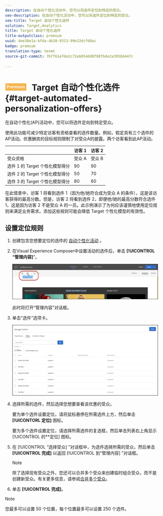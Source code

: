 ```yaml
---
description: 在自动个性化活动中，您可以将选件定位到特定的受众。
seo-description: 在自动个性化活动中，您可以将选件定位到特定的受众。
seo-title: Target 自动个性化选件
solution: Target,Analytics
title: Target 自动个性化选件
title-outputclass: premium
uuid: 4ee30e1a-bfda-4b20-9313-99e32dcf60ac
badge: premium
translation-type: tm+mt
source-git-commit: 7b7f61efde2c72e6054dd8f08fbde2a395b6447c

---
```



# ![PREMIUM](/help/assets/premium.png) Target 自动个性化选件{#target-automated-personalization-offers}

在自动个性化(AP)活动中，您可以将选件定向到特定受众。

使用此功能可减少特定访客有资格查看的选件数量。例如，假定具有三个选件的AP活动。优惠酬宾的目标规则限制了对受众A的披露。两个访客看到此AP活动。

|  | 访客 1 | 访客 2 |
|--- |--- |--- |
| 受众资格 | 受众 A | 受众 B |
| 选件 1 的 Target 个性化模型得分 | 90 | 90 |
| 选件 2 的 Target 个性化模型得分 | 50 | 70 |
| 选件 3 的 Target 个性化模型得分 | 80 | 60 |

在此情景中，访客 1 将看到选件 1（因为他/她符合成为受众 A 的条件），这是该访客获得的最高分数。但是，访客 2 将看到选件 2，即便他/她的最高分数符合选件 1，这是因为访客 2 不是受众 A 的一员。此示例演示了为何应该谨慎地使用定位规则来满足业务需求。添加这些规则可能会降低 Target 个性化模型的有效性。

## 设置定位规则

1. 创建包含您想要定位的选件的 [自动个性化活动](/help/c-activities/t-automated-personalization/create-ap-activity.md) 。
1. 在Visual Experience Composer中设置活动的选件后，单击 **[!UICONTROL “管理内容]**”。

   ![管理内容](/help/c-activities/t-automated-personalization/assets/manage-content.png)

   此时将打开“管理内容”对话框。

1. 单击“选件”选项卡。

   ![选件页面](/help/c-activities/t-automated-personalization/assets/manage-content-offers.png)

1. 选择所需的选件，然后选择您想要查看该优惠的受众。

   要为单个选件设置定位，请将鼠标悬停在所需选件上方，然后单击 **[!UICONTORL 定位]** 图标。

   要为多个选件设置定位，请选择所需选件的复选框，然后单击列表右上角显示[!UICONTROL 的**定位] 图标。

1. 在 [!UICONTROL “选择受众] ”对话框中，为选件选择所需的受众，然后单击 **[!UICONTROL 完成]** 以返回 [!UICONTROL 到“管理内容] ”对话框。

   >[!NOTE]
   >
   >除了选择现有受众之外，您还可以合并多个受众来创建临时组合受众，而不是创建新受众。有关更多信息，请参阅[合并多个受众](../../c-target/combining-multiple-audiences.md#concept_A7386F1EA4394BD2AB72399C225981E5)。

1. 单击 **[!UICONTROL 完成]**。

>[!NOTE]
>
>您最多可以设置 50 个位置，每个位置最多可以设置 250 个选件。
